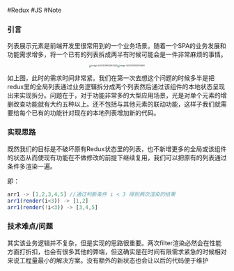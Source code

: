 #Redux #JS #Note

### **引言**

​	列表展示元素是前端开发里很常用到的一个业务场景。随着一个SPA的业务发展和功能需求增多，将一个已有的列表拆成两半有时候可能会是一件非常麻烦的事情。

<div style="display:flex; justify-content:center">
  <img src="/Users/minghaoyu/Library/Application Support/typora-user-images/image-20211218102907320.png" alt="image-20211218102907320" style="zoom: 33%;" />
  <img src="/Users/minghaoyu/Library/Application Support/typora-user-images/image-20211218103112660.png" alt="image-20211218103112660" style="zoom:33%;" />
  </div>

​	如上图，此时的需求时间非常紧。我们在第一次去想这个问题的时候多半是把redux里的全局列表通过业务逻辑拆分成两个列表然后通过该组件的本地状态呈现出来实现拆分。问题在于，对于功能非常多的大型应用场景，光是对单个元素的增删改查功能就有大约五种以上。还不包括与其他元素的联动功能，这样子我们就需要给每个已有的功能针对现在的本地列表增加新的代码。

### **实现思路**

​	既然我们的目标是不破坏原有Redux状态里的列表，也不新增更多的全局或该组件的状态从而使现有功能在不做修改的前提下继续复用，我们可以把原有的列表通过条件多渲染一遍。

即：

```js
arr1 -> [1,2,3,4,5] //通过判断条件 i < 3 得到两次渲染的结果
arr1(render(i<3)) -> [1,2]
arr1(render(!i<3)) -> [3,4,5]
```

### **技术难点/问题**

​	其实该业务逻辑并不复杂，但是实现的思路很重要。两次filter渲染必然会在性能方面打折扣，也会有很多其他的弊端，但这确实是在时间有限需求紧急的时候相对来说工程量最小的解决方案。没有额外的新状态也会让以后的代码便于维护












